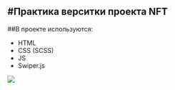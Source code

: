 #Практика верситки проекта NFT
---
##В проекте используются:
* HTML
* CSS (SCSS)
* JS 
* Swiper.js

![](https://github.com/KokoraAndrey/nft/blob/main/images/Frame%202.png)
